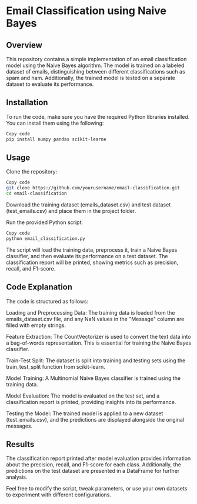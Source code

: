 
# Email Classification using Naive Bayes

## Overview
This repository contains a simple implementation of an email classification model using the Naive Bayes algorithm. The model is trained on a labeled dataset of emails, distinguishing between different classifications such as spam and ham. Additionally, the trained model is tested on a separate dataset to evaluate its performance.

## Installation
To run the code, make sure you have the required Python libraries installed. You can install them using the following:

```bash
Copy code
pip install numpy pandas scikit-learne
```
## Usage
Clone the repository:

```bash
Copy code
git clone https://github.com/yourusername/email-classification.git
cd email-classification
```
Download the training dataset (emails_dataset.csv) and test dataset (test_emails.csv) and place them in the project folder.

Run the provided Python script:

```bash
Copy code
python email_classification.py
```
The script will load the training data, preprocess it, train a Naive Bayes classifier, and then evaluate its performance on a test dataset. The classification report will be printed, showing metrics such as precision, recall, and F1-score.

## Code Explanation
The code is structured as follows:

Loading and Preprocessing Data: The training data is loaded from the emails_dataset.csv file, and any NaN values in the "Message" column are filled with empty strings.

Feature Extraction: The CountVectorizer is used to convert the text data into a bag-of-words representation. This is essential for training the Naive Bayes classifier.

Train-Test Split: The dataset is split into training and testing sets using the train_test_split function from scikit-learn.

Model Training: A Multinomial Naive Bayes classifier is trained using the training data.

Model Evaluation: The model is evaluated on the test set, and a classification report is printed, providing insights into its performance.

Testing the Model: The trained model is applied to a new dataset (test_emails.csv), and the predictions are displayed alongside the original messages.

## Results
The classification report printed after model evaluation provides information about the precision, recall, and F1-score for each class. Additionally, the predictions on the test dataset are presented in a DataFrame for further analysis.

Feel free to modify the script, tweak parameters, or use your own datasets to experiment with different configurations.
